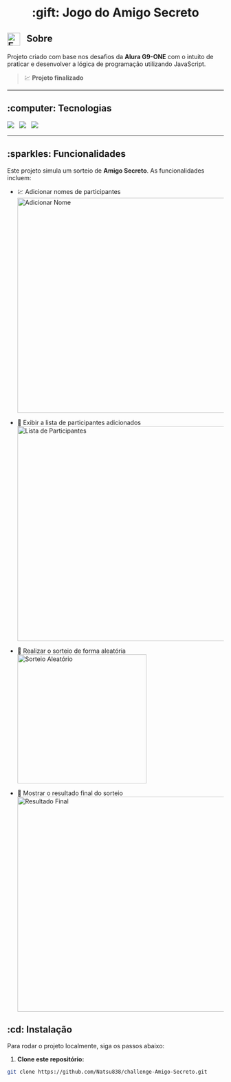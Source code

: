 <h1 align="center">:gift: Jogo do Amigo Secreto</h1>

<h2>
  <img src="https://github.com/user-attachments/assets/6ade4679-2e70-49c5-a569-ab080f79d59f" 
       alt="Emoji com óculos" 
       width="30" 
       height="30" 
       style="vertical-align: middle; margin-right: 10px;" />
  Sobre
</h2>

Projeto criado com base nos desafios da <strong>Alura G9-ONE</strong> com o intuito de praticar e desenvolver a lógica de programação utilizando JavaScript.

> :chart: <strong>Projeto finalizado</strong>

---

<h2>:computer: Tecnologias</h2>

<p>
  <img src="https://img.shields.io/badge/HTML5-E34F26?style=for-the-badge&logo=html5&logoColor=fff" />
  &nbsp;
  <img src="https://img.shields.io/badge/CSS3-1572B6?style=for-the-badge&logo=css3&logoColor=fff" />
  &nbsp;
  <img src="https://img.shields.io/badge/JavaScript-F7DF1E?style=for-the-badge&logo=javascript&logoColor=000" />
</p>

---

<h2>:sparkles: Funcionalidades</h2>

Este projeto simula um sorteio de <strong>Amigo Secreto</strong>. As funcionalidades incluem:

- :chart: Adicionar nomes de participantes  
  <img src="https://github.com/user-attachments/assets/50701c6f-0a17-4bd0-81d2-16d79247e7d4" alt="Adicionar Nome" width="500" />

- :repeat: Exibir a lista de participantes adicionados  
  <img src="https://github.com/user-attachments/assets/f4bfb11f-48ee-46f2-9002-999ee8c8b571" alt="Lista de Participantes" width="500" />

- :game_die: Realizar o sorteio de forma aleatória  
  <img src="https://github.com/user-attachments/assets/2578c93d-4ace-4243-a87e-5cbb21384204" alt="Sorteio Aleatório" width="300" />

- :memo: Mostrar o resultado final do sorteio  
  <img src="https://github.com/user-attachments/assets/ea6a318e-6a5c-4651-b6e7-5d92e01e6ab2" alt="Resultado Final" width="500" />

<h2>:cd: Instalação</h2>

Para rodar o projeto localmente, siga os passos abaixo:

1. **Clone este repositório:**

```bash
git clone https://github.com/Natsu838/challenge-Amigo-Secreto.git

